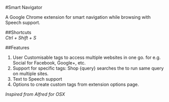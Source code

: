 #Smart Navigator  

A Google Chrome extension for smart navigation while browsing with Speech support.

##Shortcuts  
*Ctrl + Shift + S*  


##Features  
1. User Customisable tags to access multiple websites in one go.
 for e.g. Social for Facebook, Google+, etc.
2. Support for specific tags: Shop {query} searches the to run same query on multiple sites.
4. Text to Speech support
5. Options to create custom tags from extension options page.

*Inspired from Alfred for OSX*
